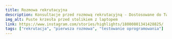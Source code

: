 ```yaml
---
title: Rozmowa rekrutacyjna
description: Konsultacje przed rozmową rekrutacyjną - Dostosowane do Twojego doświadczenia i potrzeb.
img_alt: Puste krzesła przed stolikiem z laptopem
link: https://www.instagram.com/stories/highlights/18000801341428825/
tags: ["rekrutacja", "pierwsza rozmowa", "testowanie oprogramowania"]
---
```

